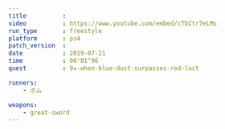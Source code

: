 ```yaml
---
title          :
video          : https://www.youtube.com/embed/cTbCtr7eLMs
run_type       : freestyle
platform       : ps4
patch_version  :
date           : 2019-07-21
time           : 06'01"96
quest          : 9★-when-blue-dust-surpasses-red-lust

runners:
    - ボム

weapons:
    - great-sword
---
```

